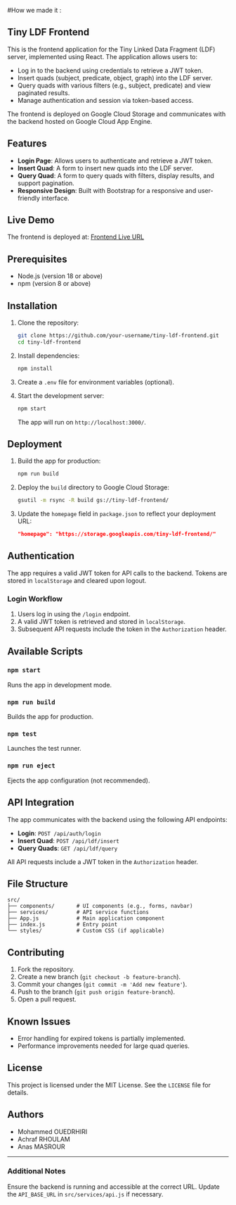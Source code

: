 #How we made it : 
## Tiny LDF Frontend

This is the frontend application for the Tiny Linked Data Fragment (LDF) server, implemented using React. The application allows users to:

- Log in to the backend using credentials to retrieve a JWT token.
- Insert quads (subject, predicate, object, graph) into the LDF server.
- Query quads with various filters (e.g., subject, predicate) and view paginated results.
- Manage authentication and session via token-based access.

The frontend is deployed on Google Cloud Storage and communicates with the backend hosted on Google Cloud App Engine.

## Features

- **Login Page**: Allows users to authenticate and retrieve a JWT token.
- **Insert Quad**: A form to insert new quads into the LDF server.
- **Query Quad**: A form to query quads with filters, display results, and support pagination.
- **Responsive Design**: Built with Bootstrap for a responsive and user-friendly interface.

## Live Demo

The frontend is deployed at: [Frontend Live URL](https://storage.googleapis.com/tiny-ldf-fe/index.html)

## Prerequisites

- Node.js (version 18 or above)
- npm (version 8 or above)

## Installation

1. Clone the repository:

   ```bash
   git clone https://github.com/your-username/tiny-ldf-frontend.git
   cd tiny-ldf-frontend
   ```

2. Install dependencies:

   ```bash
   npm install
   ```

3. Create a `.env` file for environment variables (optional).

4. Start the development server:

   ```bash
   npm start
   ```

   The app will run on `http://localhost:3000/`.

## Deployment

1. Build the app for production:

   ```bash
   npm run build
   ```

2. Deploy the `build` directory to Google Cloud Storage:

   ```bash
   gsutil -m rsync -R build gs://tiny-ldf-frontend/
   ```

3. Update the `homepage` field in `package.json` to reflect your deployment URL:
   ```json
   "homepage": "https://storage.googleapis.com/tiny-ldf-frontend/"
   ```

## Authentication

The app requires a valid JWT token for API calls to the backend. Tokens are stored in `localStorage` and cleared upon logout.

### Login Workflow

1. Users log in using the `/login` endpoint.
2. A valid JWT token is retrieved and stored in `localStorage`.
3. Subsequent API requests include the token in the `Authorization` header.

## Available Scripts

### `npm start`

Runs the app in development mode.

### `npm run build`

Builds the app for production.

### `npm test`

Launches the test runner.

### `npm run eject`

Ejects the app configuration (not recommended).

## API Integration

The app communicates with the backend using the following API endpoints:

- **Login**: `POST /api/auth/login`
- **Insert Quad**: `POST /api/ldf/insert`
- **Query Quads**: `GET /api/ldf/query`

All API requests include a JWT token in the `Authorization` header.

## File Structure

```plaintext
src/
├── components/       # UI components (e.g., forms, navbar)
├── services/         # API service functions
├── App.js            # Main application component
├── index.js          # Entry point
└── styles/           # Custom CSS (if applicable)
```

## Contributing

1. Fork the repository.
2. Create a new branch (`git checkout -b feature-branch`).
3. Commit your changes (`git commit -m 'Add new feature'`).
4. Push to the branch (`git push origin feature-branch`).
5. Open a pull request.

## Known Issues

- Error handling for expired tokens is partially implemented.
- Performance improvements needed for large quad queries.

## License

This project is licensed under the MIT License. See the `LICENSE` file for details.

## Authors

- Mohammed OUEDRHIRI
- Achraf RHOULAM
- Anas MASROUR

---

### Additional Notes

Ensure the backend is running and accessible at the correct URL. Update the `API_BASE_URL` in `src/services/api.js` if necessary.
